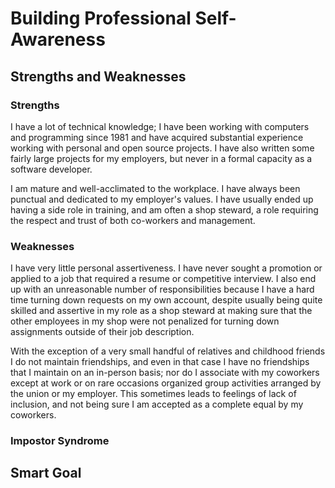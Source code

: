 # Building Professional Self-Awareness

## Strengths and Weaknesses

### Strengths

I have a lot of technical knowledge; I have been working with
computers and programming since 1981 and have acquired substantial
experience working with personal and open source projects. I have also
written some fairly large projects for my employers, but never in a
formal capacity as a software developer.

I am mature and well-acclimated to the workplace. I have always been
punctual and dedicated to my employer's values. I have usually ended
up having a side role in training, and am often a shop steward, a role
requiring the respect and trust of both co-workers and management.

### Weaknesses

I have very little personal assertiveness. I have never sought a
promotion or applied to a job that required a resume or competitive
interview. I also end up with an unreasonable number of
responsibilities because I have a hard time turning down requests on
my own account, despite usually being quite skilled and assertive in
my role as a shop steward at making sure that the other employees in
my shop were not penalized for turning down assignments outside of
their job description.

With the exception of a very small handful of relatives and childhood
friends I do not maintain friendships, and even in that case I have no
friendships that I maintain on an in-person basis; nor do I associate
with my coworkers except at work or on rare occasions organized group
activities arranged by the union or my employer. This sometimes leads
to feelings of lack of inclusion, and not being sure I am accepted as
a complete equal by my coworkers.

### Impostor Syndrome

## Smart Goal
